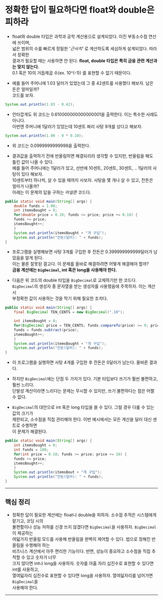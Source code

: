 # 정확한 답이 필요하다면 float와 double은 피하라

- float와 double 타입은 과학과 공학 계산용으로 설계되었다. 이진 부동소수점 연산에 쓰이며,  
  넓은 범위의 수를 빠르게 정밀한 _'근사치'_ 로 계산하도록 세심하게 설계되었다. 따라서 정확한  
  결과가 필요할 때는 사용하면 안 된다. **float, double 타입은 특히 금융 관련 계산과는 맞지 않는다.**  
  0.1 혹은 10의 거듭제곱 수(ex. 10^(-1)) 를 표현할 수 없기 때문이다.

- 예를 들어 주머니에 1.03 달러가 있었는데 그 중 42센트를 사용했다 해보자. 남은 돈은 얼마일까?  
  코드를 보자.

```java
System.out.println(1.03 - 0.42);
```

- 안타깝게도 위 코드는 0.610000000000000001을 출력한다. 이는 특수한 사례도 아니다.  
  이번엔 주머니에 1달러가 있었는데 10센트 짜리 사탕 9개를 샀다고 해보자.

```java
System.out.println(1.00 - 9 * 0.10);
```

- 위 코드는 0.0999999999998을 출력한다.

- 결과값을 출력하기 전에 반올림하면 해결되리라 생각할 수 있지만, 반올림을 해도 틀린 값이 나올 수 있다.  
  예를 들어 주머니에는 1달러가 있고, 선반에 10센트, 20센트, 30센트, .. 1달러의 사탕이 있다 해보자.  
  10센트부터 하나씩, 살 수 있을 때까지 사보자. 사탕을 몇 개나 살 수 있고, 잔돈은 얼마가 나올까?  
  아래는 이 문제의 답을 구하는 _어설픈_ 코드다.

```java
public static void main(String[] args) {
    double funds = 1.00;
    int itemsBought = 0;
    for(double price = 0.10; funds >= price; price += 0.10) {
	funds += price;
	itemsBought++;
    }
    System.out.println(itemsBought + "개 구입");
    System.out.println("잔돈(달러): " + funds);
}
```

- 프로그램을 실행해보면 사탕 3개를 구입한 후 잔돈은 0.399999999999달러가 남았음을 알게 된다.  
  이는 물론 잘못된 결고다. 이 문제를 올바로 해결하려면 어떻게 해결해야 할까?  
  **금융 계산에는 `BigDecimal`, int 혹은 long을 사용해야 한다.**

- 다음은 위 코드의 double 타입을 `BigDecimal`로 교체하기만 한 코드다.  
  `BigDecimal`의 생성자 중 문자열을 받는 생성자를 사용했음에 주목하자. 이는 계산 시  
  부정확한 값이 사용하는 것을 막기 위해 필요한 조치다.

```java
public static void main(String[] args) {
    final BigDecimal TEN_CENTS = new BigDecimal(".10");

    int itemsBought = 0;
    for(BigDecimal price = TEN_CENTS; funds.compareTo(price) >= 0; price = price.add(TEN_CENTS)) {
	funds = funds.subtract(price);
	itemsBought++;
    }
    System.out.println(itemsBought + "개 구입");
    System.out.println("잔돈(달러): " + funds);
}
```

- 이 프로그램을 실행하면 사탕 4개를 구입한 후 잔돈은 0달러가 남는다. 올바른 결과다.

- 하지만 `BigDecimal`에는 단점 두 가지가 있다. 기본 타입보다 쓰기가 훨씬 불편하고, 훨씬 느리다.  
  단발성 계산이라면 느리다는 문제는 무시할 수 있지만, 쓰기 불편하다는 점은 어쩔 수 없다.

- `BigDecimal`의 대안으로 int 혹은 long 타입을 쓸 수 있다. 그럴 경우 다룰 수 있는 값의 크기가  
  제한되고, 소수점을 직접 관리해야 한다. 이번 예시에서는 모든 계산을 달러 대신 센트로 수행하면  
  이 문제가 해결된다.

```java
public static void main(String[] args) {
    int itemsBought = 0;
    int funds = 100;
    for(int price = 0.10; funds >= price; price += 10) {
	funds += price;
	itemsBought++;
    }
    System.out.println(itemsBout + "개 구입");
    System.out.println("잔돈(달러): " + funds);
}
```

<hr/>

## 핵심 정리

- 정확한 답이 필요한 계산에는 float나 double을 피하자. 소수점 추적은 시스템에게 맡기고, 코딩 시의  
  불편함이나 성능 저하를 신경 쓰지 않겠다면 `BigDecimal`을 사용하자. `BigDecimal`이 제공하는  
  여덟가지 반올림 모드를 사용해 반올림을 완벽히 제어할 수 있다. 법으로 정해진 반올림을 수행해야 하는  
  비즈니스 계산에서 아주 편리한 기능이다. 반면, 성능이 중요하고 소수점을 직접 추적할 수 있고 숫자가 너무  
  크지 않다면 int나 long을 사용하자. 숫자를 아홉 자리 십진수로 표현할 수 있다면 int를 사용하고,  
  열여덟자리 십진수로 표현할 수 있다면 long을 사용하자. 열여덟자리를 넘어가면 `BigDecimal`을  
  사용해야 한다.

<hr/>
